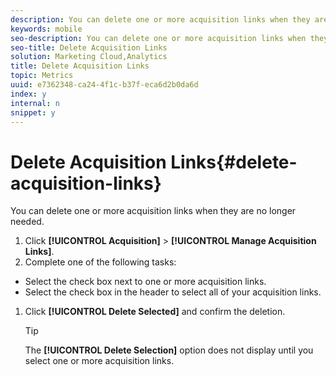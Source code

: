 ```yaml
---
description: You can delete one or more acquisition links when they are no longer needed.
keywords: mobile
seo-description: You can delete one or more acquisition links when they are no longer needed.
seo-title: Delete Acquisition Links
solution: Marketing Cloud,Analytics
title: Delete Acquisition Links
topic: Metrics
uuid: e7362348-ca24-4f1c-b37f-eca6d2b0da6d
index: y
internal: n
snippet: y
---
```


# Delete Acquisition Links{#delete-acquisition-links}

You can delete one or more acquisition links when they are no longer needed.

<!-- 

I'm confused by this procedure. In the UI, there is no "Manage Acquisition Link" option under "Acquisition". I don't see any other way to delete a link...am I missing something? Should this procedure be removed?

 -->

1. Click **[!UICONTROL Acquisition]** > **[!UICONTROL Manage Acquisition Links]**.
1. Complete one of the following tasks:

* Select the check box next to one or more acquisition links. 
* Select the check box in the header to select all of your acquisition links.

1. Click **[!UICONTROL Delete Selected]** and confirm the deletion.

   >[!TIP]
   >
   >The **[!UICONTROL Delete Selection]** option does not display until you select one or more acquisition links.

